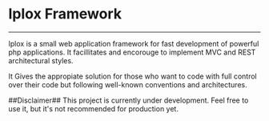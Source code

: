 
# Iplox Framework
-----------

Iplox is a small web application framework for fast development of powerful php applications. It facillitates and encorouge to implement MVC and REST architectural styles. 

It Gives the appropiate solution for those who want to code with full control over their code but following well-known conventions and architectures.

##Disclaimer##
This project is currently under development. Feel free to use it, but it's not recommended for production yet.


